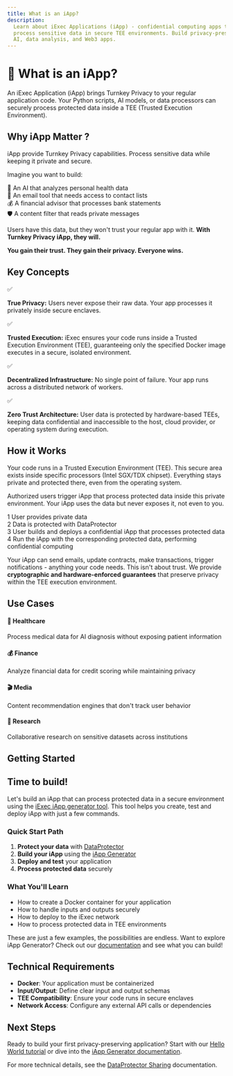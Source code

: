 ```yaml
---
title: What is an iApp?
description:
  Learn about iExec Applications (iApp) - confidential computing apps that
  process sensitive data in secure TEE environments. Build privacy-preserving
  AI, data analysis, and Web3 apps.
---
```


# 🚀 What is an iApp?

An iExec Application (iApp) brings Turnkey Privacy to your regular application
code. Your Python scripts, AI models, or data processors can securely process
protected data inside a TEE (Trusted Execution Environment).

## Why iApp Matter ?

iApp provide Turnkey Privacy capabilities. Process sensitive data while keeping
it private and secure.

Imagine you want to build:

<div class="bg-[var(--vp-c-bg-soft)] rounded-[6px] p-6 mb-6">
  <div class="flex flex-col gap-2.5">
    <div class="flex items-center gap-2 text-base">
      <span>🤖</span>
      <span>An AI that analyzes personal health data</span>
    </div>
    <div class="flex items-center gap-2 text-base">
      <span>📧</span>
      <span>An email tool that needs access to contact lists</span>
    </div>
    <div class="flex items-center gap-2 text-base">
      <span>💰</span>
      <span>A financial advisor that processes bank statements</span>
    </div>
    <div class="flex items-center gap-2 text-base">
      <span>🛡️</span>
      <span>A content filter that reads private messages</span>
    </div>
  </div>
</div>

Users have this data, but they won't trust your regular app with it. **With
Turnkey Privacy iApp, they will.**

**You gain their trust. They gain their privacy. Everyone wins.**

## Key Concepts

<div class="grid grid-cols-1 gap-4 mb-6">
  <div class="bg-[var(--vp-c-bg-soft)] rounded-[6px] p-4 flex items-center gap-3">
    <span class="text-green-500 text-xl">✅</span>
    <p class="m-0"><strong>True Privacy:</strong> Users never expose their raw data. Your app processes it privately inside secure enclaves.</p>
  </div>
  <div class="bg-[var(--vp-c-bg-soft)] rounded-[6px] p-4 flex items-center gap-3">
    <span class="text-green-500 text-xl">✅</span>
    <p class="m-0"><strong>Trusted Execution:</strong> iExec ensures your code runs inside a Trusted Execution Environment (TEE), guaranteeing only the specified Docker image executes in a secure, isolated environment.</p>
  </div>
  <div class="bg-[var(--vp-c-bg-soft)] rounded-[6px] p-4 flex items-center gap-3">
    <span class="text-green-500 text-xl">✅</span>
    <p class="m-0"><strong>Decentralized Infrastructure:</strong> No single point of failure. Your app runs across a distributed network of workers.</p>
  </div>
  <div class="bg-[var(--vp-c-bg-soft)] rounded-[6px] p-4 flex items-center gap-3">
    <span class="text-green-500 text-xl">✅</span>
    <p class="m-0"><strong>Zero Trust Architecture:</strong> User data is protected by hardware-based TEEs, keeping data confidential and inaccessible to the host, cloud provider, or operating system during execution.</p>
  </div>
</div>

## How it Works

Your code runs in a Trusted Execution Environment (TEE). This secure area exists
inside specific processors (Intel SGX/TDX chipset). Everything stays private and
protected there, even from the operating system.

Authorized users trigger iApp that process protected data inside this private
environment. Your iApp uses the data but never exposes it, not even to you.

<div class="bg-[var(--vp-c-bg-soft)] rounded-[6px] p-6 mb-6">
  <div class="flex flex-col gap-3">
    <div class="flex items-center gap-3">
      <span class="bg-blue-500 text-white rounded-full w-6 h-6 flex items-center justify-center text-xs font-bold">1</span>
      <span>User provides private data</span>
    </div>
    <div class="flex items-center gap-3">
      <span class="bg-blue-500 text-white rounded-full w-6 h-6 flex items-center justify-center text-xs font-bold">2</span>
      <span>Data is protected with DataProtector</span>
    </div>
    <div class="flex items-center gap-3">
      <span class="bg-blue-500 text-white rounded-full w-6 h-6 flex items-center justify-center text-xs font-bold">3</span>
      <span>User builds and deploys a confidential iApp that processes protected data</span>
    </div>
    <div class="flex items-center gap-3">
      <span class="bg-blue-500 text-white rounded-full w-6 h-6 flex items-center justify-center text-xs font-bold">4</span>
      <span>Run the iApp with the corresponding protected data, performing confidential computing</span>
    </div>
  </div>
</div>

Your iApp can send emails, update contracts, make transactions, trigger
notifications - anything your code needs. This isn't about trust. We provide
**cryptographic and hardware-enforced guarantees** that preserve privacy within
the TEE execution environment.

## Use Cases

<div class="grid grid-cols-1 md:grid-cols-2 gap-4 mb-6">
  <div class="bg-[var(--vp-c-bg-soft)] rounded-[6px] p-4">
    <h4 class="text-lg font-semibold mb-2">🏥 Healthcare</h4>
    <p class="text-sm m-0">Process medical data for AI diagnosis without exposing patient information</p>
  </div>
  <div class="bg-[var(--vp-c-bg-soft)] rounded-[6px] p-4">
    <h4 class="text-lg font-semibold mb-2">💰 Finance</h4>
    <p class="text-sm m-0">Analyze financial data for credit scoring while maintaining privacy</p>
  </div>
  <div class="bg-[var(--vp-c-bg-soft)] rounded-[6px] p-4">
    <h4 class="text-lg font-semibold mb-2">🎬 Media</h4>
    <p class="text-sm m-0">Content recommendation engines that don't track user behavior</p>
  </div>
  <div class="bg-[var(--vp-c-bg-soft)] rounded-[6px] p-4">
    <h4 class="text-lg font-semibold mb-2">🔬 Research</h4>
    <p class="text-sm m-0">Collaborative research on sensitive datasets across institutions</p>
  </div>
</div>

## Getting Started

<div class="bg-gradient-to-r from-[#fcd15a] to-[#ffad4d] rounded-[6px] px-8 pb-4 text-gray-800 max-w-3xl mx-auto mb-6">
  <h2 class="text-2xl font-bold mt-0 border-none!">Time to build!</h2>
  <p>Let's build an iApp that can process protected data in a secure environment using the <a href="/references/iapp-generator" target="_blank" class="!text-gray-900 !font-bold underline hover:!text-black">iExec iApp generator tool</a>. This tool helps you create, test and deploy iApp with just a few commands.</p>
</div>

### Quick Start Path

1. **Protect your data** with [DataProtector](/references/dataProtector)
2. **Build your iApp** using the [iApp Generator](/references/iapp-generator)
3. **Deploy and test** your application
4. **Process protected data** securely

### What You'll Learn

- How to create a Docker container for your application
- How to handle inputs and outputs securely
- How to deploy to the iExec network
- How to process protected data in TEE environments

<div class="bg-gradient-to-r from-fuchsia-400/10 to-fuchsia-400/5 rounded-[6px] p-6 border-l-4 border-fuchsia-700 mb-6">
  <p class="m-0!">These are just a few examples, the possibilities are endless. Want to explore iApp Generator? Check out our <a href="/references/iapp-generator" target="_blank">documentation</a> and see what you can build!</p>
</div>

## Technical Requirements

- **Docker**: Your application must be containerized
- **Input/Output**: Define clear input and output schemas
- **TEE Compatibility**: Ensure your code runs in secure enclaves
- **Network Access**: Configure any external API calls or dependencies

## Next Steps

Ready to build your first privacy-preserving application? Start with our
[Hello World tutorial](/get-started/helloWorld) or dive into the
[iApp Generator documentation](/references/iapp-generator).

For more technical details, see the
[DataProtector Sharing](/references/dataProtector/dataProtectorSharing)
documentation.
